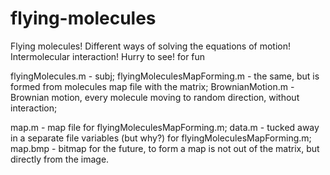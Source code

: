 # flying-molecules
Flying molecules! Different ways of solving the equations of motion! Intermolecular interaction! Hurry to see! for fun

flyingMolecules.m - subj;
flyingMoleculesMapForming.m - the same, but is formed from molecules map file with the matrix;
BrownianMotion.m - Brownian motion, every molecule moving to random direction, without interaction;

map.m - map file for flyingMoleculesMapForming.m;
data.m - tucked away in a separate file variables (but why?) for flyingMoleculesMapForming.m;
map.bmp - bitmap for the future, to form a map is not out of the matrix, but directly from the image.
